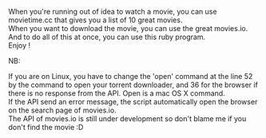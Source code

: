 When you're running out of idea to watch a movie, you can use movietime.cc that gives you a list of 10 great movies.  
When you want to download the movie, you can use the great movies.io.  
And to do all of this at once, you can use this ruby program.  
Enjoy !  

NB:

If you are on Linux, you have to change the 'open' command at the line 52 by the command to open your torrent downloader, and 36 for the browser if there is no response from the API. Open is a mac OS X command.  
If the API send an error message, the script automatically open the browser on the search page of movies.io.  
The API of movies.io is still under development so don't blame me if you don't find the movie :D  
